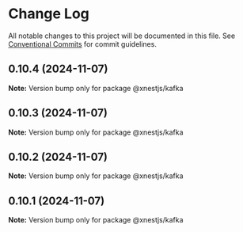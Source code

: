 # Change Log

All notable changes to this project will be documented in this file.
See [Conventional Commits](https://conventionalcommits.org) for commit guidelines.

## 0.10.4 (2024-11-07)

**Note:** Version bump only for package @xnestjs/kafka





## 0.10.3 (2024-11-07)

**Note:** Version bump only for package @xnestjs/kafka





## 0.10.2 (2024-11-07)

**Note:** Version bump only for package @xnestjs/kafka





## 0.10.1 (2024-11-07)

**Note:** Version bump only for package @xnestjs/kafka
